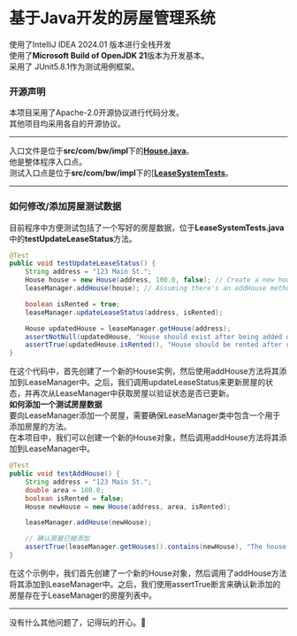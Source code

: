 # 基于Java开发的房屋管理系统
使用了IntelliJ IDEA 2024.01 版本进行全栈开发  
使用了**Microsoft Build of OpenJDK 21**版本为开发基本。  
采用了 JUnit5.8.1作为测试用例框架。  
### 开源声明  
本项目采用了Apache-2.0开源协议进行代码分发。  
其他项目均采用各自的开源协议。  

-----
入口文件是位于**src/com/bw/impl**下的[**House.java**](https://github.com/kserksi/java-house/blob/master/src/com/bw/impl/House.java)。  
他是整体程序入口点。    
测试入口点是位于**src/com/bw/impl**下的[[**LeaseSystemTests**](https://github.com/kserksi/java-house/blob/master/src/com/bw/impl/LeaseSystemTests.java)。   
  
-----
### 如何修改/添加房屋测试数据    
目前程序中方便测试包括了一个写好的房屋数据，位于**LeaseSystemTests.java**中的**testUpdateLeaseStatus**方法。  
~~~java
@Test
public void testUpdateLeaseStatus() {
    String address = "123 Main St.";
    House house = new House(address, 100.0, false); // Create a new house instance
    leaseManager.addHouse(house); // Assuming there's an addHouse method in LeaseManager

    boolean isRented = true;
    leaseManager.updateLeaseStatus(address, isRented);

    House updatedHouse = leaseManager.getHouse(address);
    assertNotNull(updatedHouse, "House should exist after being added or updated.");
    assertTrue(updatedHouse.isRented(), "House should be rented after update.");
}
~~~
在这个代码中，首先创建了一个新的House实例，然后使用addHouse方法将其添加到LeaseManager中。之后，我们调用updateLeaseStatus来更新房屋的状态，并再次从LeaseManager中获取房屋以验证状态是否已更新。    
**如何添加一个测试房屋数据**    
要向LeaseManager添加一个房屋，需要确保LeaseManager类中包含一个用于添加房屋的方法。  
在本项目中，我们可以创建一个新的House对象，然后调用addHouse方法将其添加到LeaseManager中。
~~~java
@Test
public void testAddHouse() {
    String address = "123 Main St.";
    double area = 100.0;
    boolean isRented = false;
    House newHouse = new House(address, area, isRented);

    leaseManager.addHouse(newHouse);

    // 确认房屋已被添加
    assertTrue(leaseManager.getHouses().contains(newHouse), "The house should be added to the manager.");
}
~~~
在这个示例中，我们首先创建了一个新的House对象，然后调用了addHouse方法将其添加到LeaseManager中。之后，我们使用assertTrue断言来确认新添加的房屋存在于LeaseManager的房屋列表中。    

---
没有什么其他问题了，记得玩的开心。🎊
